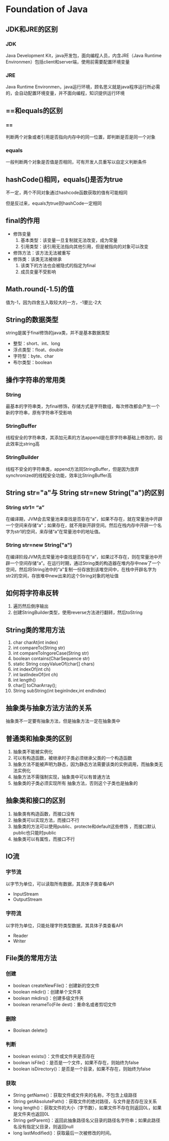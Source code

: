# Foundation of Java

## JDK和JRE的区别

### JDK
Java Development Kit，java开发包，面向编程人员，内含JRE（Java Runtime Environmen）包括client和server端，使用前需要配置环境变量

### JRE
Java Runtime Environmen，java运行环境，顾名思义就是java程序运行所必需的，会自动配置环境变量，并不面向编程，知识提供运行环境

## ==和equals的区别

### ==
判断两个对象或者引用是否指向内存中的同一位置，即判断是否是同一个对象

### equals
一般判断两个对象是否值是否相同，可有开发人员重写以自定义判断条件

## hashCode()相同，equals()是否为true
不一定，两个不同对象通过hashcode函数获取的值有可能相同

但是反过来，equals为true则hashCode一定相同

## final的作用
+ 修饰变量
   1. 基本类型：该变量一旦复制就无法改变，成为常量
   2. 引用类型：该引用无法指向其他引用，但是被指向的对象可以改变
+ 修饰方法：该方法无法被重写
+ 修饰类：该类无法被继承
   1. 该类下的方法也会被隐式的指定为final
   2. 成员变量不受影响
   
## Math.round(-1.5)的值
值为-1，因为四舍五入取较大的一方，-1要比-2大

## String的数据类型
string是属于final修饰的java类，并不是基本数据类型

+ 整型：short、int、long
+ 浮点类型：float、double
+ 字符型：byte、char
+ 布尔类型：boolean

## 操作字符串的常用类

### String
最基本的字符串类，为final修饰，存储方式是字符数组，每次修改都会产生一个新的字符串，原有字符串不受影响

### StringBuffer
线程安全的字符串类，其添加元素的方法append是在原字符串基础上修改的，因此效率比string高

### StringBuilder
线程不安全的字符串类，append方法同StringBuffer，但是因为放弃synchronized的线程安全功能，效率比StringBuffer高

## String str="a"与 String str=new String("a")的区别

### String str1= “a”
在编译期，JVM会去常量池来查找是否存在“a”，如果不存在，就在常量池中开辟一个空间来存储“a”；如果存在，就不用新开辟空间。然后在栈内存中开辟一个名字为str1的空间，来存储“a”在常量池中的地址值。

### String str=new String("a")
在编译阶段JVM先去常量池中查找是否存在“a”，如果过不存在，则在常量池中开辟一个空间存储“a”。在运行时期，通过String类的构造器在堆内存中new了一个空间，然后将String池中的“a”复制一份存放到该堆空间中，在栈中开辟名字为str2的空间，存放堆中new出来的这个String对象的地址值

## 如何将字符串反转
1. 遍历然后倒序输出
2. 创建StringBuilder类型，使用reverse方法进行翻转，然后toString

## String类的常用方法
1. char charAt(int index)
2. int compareTo(String str)
3. int compareToIngoreCase(String str)
4. boolean contains(CharSequence str)
5. static String copyValueOf(char[] chars)
6. int indexOf(int ch)
7. int lastIndexOf(int ch)
8. int length()
9. char[] toCharArray();
10. String subString(int beginIndex,int endIndex)

## 抽象类与抽象方法方法的关系
抽象类不一定要有抽象方法，但是抽象方法一定在抽象类中

## 普通类和抽象类的区别
1. 抽象类不能被实例化
2. 可以有构造函数，被继承时子类必须继承父类的一个构造函数
3. 抽象方法不能被声明为静态，因为静态方法需要该类的实例调用，而抽象类无法实例化
4. 抽象方法不需强制实现，抽象类中可以有普通方法
5. 抽象类的子类必须实现所有 抽象方法，否则这个子类也是抽象的

## 抽象类和接口的区别
1. 抽象类有构造函数，而接口没有
2. 抽象类可以实现方法，而接口不行
3. 抽象类的方法可以使用public、protecte和default这些修饰 ，而接口默认public也只能时public
4. 抽象类可以有属性，而接口不行

## IO流

### 字节流
以字节为单位，可以读取所有数据，其具体子类查看API
+ InputStream
+ OutputStream

### 字符流
以字符为单位，只能处理字符类型数据，其具体子类查看API
+ Reader
+ Writer

## File类的常用方法

### 创建
+ boolean createNewFile()：创建新的空文件
+ boolean mkdir()：创建单个文件夹
+ boolean mkdirs()：创建多级文件夹
+ boolean renameTo(File dest)：重命名或者剪切文件

### 删除
+ Boolean delete()

### 判断
+ boolean exists()：文件或文件夹是否存在
+ boolean isFile()：是否是一个文件，如果不存在，则始终为false
+ boolean isDirectory()：是否是一个目录，如果不存在，则始终为false

### 获取
+ String getName()：获取文件或文件夹的名称，不包含上级路径
+ String getAbsolutePath()：获取文件的绝对路径，与文件是否存在没关系
+ long length()：获取文件的大小（字节数），如果文件不存在则返回0L，如果是文件夹也返回0L
+ String getParent()：返回此抽象路径名父目录的路径名字符串；如果此路径名没有指定父目录，则返回null
+ long lastModified()：获取最后一次被修改的时间。